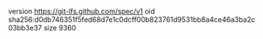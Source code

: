 version https://git-lfs.github.com/spec/v1
oid sha256:d0db746351f5fed68d7e1c0dcff00b823761d9531bb8a4ce46a3ba2c03bb3e37
size 9360
